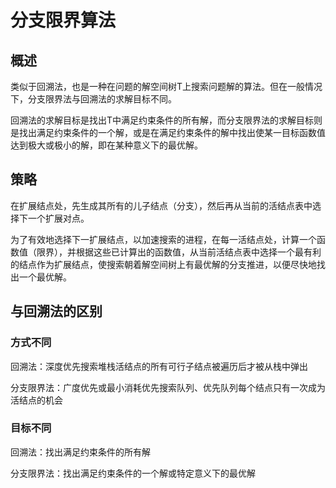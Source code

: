 # 分支限界算法

## 概述
类似于回溯法，也是一种在问题的解空间树T上搜索问题解的算法。但在一般情况下，分支限界法与回溯法的求解目标不同。

回溯法的求解目标是找出T中满足约束条件的所有解，而分支限界法的求解目标则是找出满足约束条件的一个解，或是在满足约束条件的解中找出使某一目标函数值达到极大或极小的解，即在某种意义下的最优解。

## 策略
在扩展结点处，先生成其所有的儿子结点（分支），然后再从当前的活结点表中选择下一个扩展对点。

为了有效地选择下一扩展结点，以加速搜索的进程，在每一活结点处，计算一个函数值（限界），并根据这些已计算出的函数值，从当前活结点表中选择一个最有利的结点作为扩展结点，使搜索朝着解空间树上有最优解的分支推进，以便尽快地找出一个最优解。

## 与回溯法的区别
### 方式不同
回溯法：深度优先搜索堆栈活结点的所有可行子结点被遍历后才被从栈中弹出

分支限界法：广度优先或最小消耗优先搜索队列、优先队列每个结点只有一次成为活结点的机会

### 目标不同
回溯法：找出满足约束条件的所有解

分支限界法：找出满足约束条件的一个解或特定意义下的最优解
